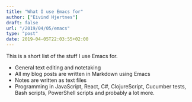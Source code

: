 ```yaml
---
title: "What I use Emacs for"
author: ["Eivind Hjertnes"]
draft: false
url: "/2019/04/05/emacs"
type: "post"
date: 2019-04-05T22:03:55+02:00
---
```


This is a short list of the stuff I use Emacs for.

-   General text editing and notetaking
-   All my blog posts are written in Markdown using Emacs
-   Notes are written as text files
-   Programming in JavaScript, React, C#, ClojureScript, Cucumber tests,
    Bash scripts, PowerShell scripts and probably a lot more.
